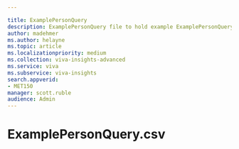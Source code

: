```yaml
---

title: ExamplePersonQuery
description: ExamplePersonQuery file to hold example ExamplePersonQuery.csv
author: madehmer
ms.author: helayne
ms.topic: article
ms.localizationpriority: medium 
ms.collection: viva-insights-advanced 
ms.service: viva 
ms.subservice: viva-insights 
search.appverid: 
- MET150 
manager: scott.ruble
audience: Admin
---
```


# ExamplePersonQuery.csv

<!-- PENDING ISSUE WITH THIS FILE: 
THIS TOPIC DOES NOT APPEAR IN THE TOC. I'M RESEARCHING WHY THIS .MD FILE IS IN THE IMAGES FOLDER. IT SHOULD PROBABLY BE MOVED TO THE WPA/TUTORIALS FOLDER. -->

<!-- REMOVING CONTENT FOR NOW, TO PASS ACROLINX

PersonId,Date,After_hours_collaboration,Collaboration_hours,Total_emails_sent_during_meeting__1_,Workweek_Span,Time_spent_in_mails_after_hours,Workweek_Span__1_,IsInternal,Domain,FunctionType,Organization,LevelDesignation,Layer,TimeZone
97B4901BBD2EEC3D0B67288BBE5F0322F18466024679A316427F3B3B2A2225D2,7/16/2017,2.743166667,33.94216667,6,62.94990833,1.743,62.94990833,TRUE,onmicrosoft.com,Finance,Finance,Senior Executive,1,Pacific Standard Time
FC0274AEAE2F80ECF3FC1D94D3C210BFD4D715840D4609489D554DFCC17CC66C,7/16/2017,2.243083333,30.6835,9,42.34985,1.743,42.34985,TRUE,onmicrosoft.com,Finance,Finance,Director,2,Pacific Standard Time

-->
